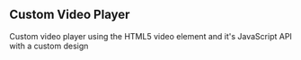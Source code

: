 ## Custom Video Player

Custom video player using the HTML5 video element and it's JavaScript API with a custom design
